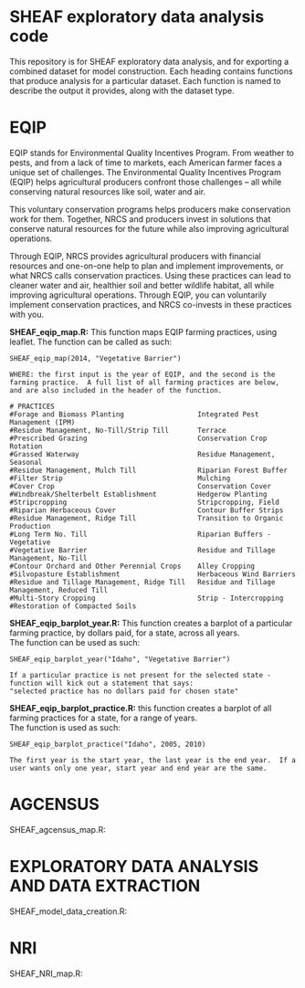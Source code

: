 SHEAF exploratory data analysis code
=======

This repository is for SHEAF exploratory data analysis, and for exporting a combined dataset for model construction.  Each heading contains functions that produce analysis for a particular dataset.  Each function is named to describe the output it provides, along with the dataset type.


EQIP
=======

EQIP stands for Environmental Quality Incentives Program.  From weather to pests, and from a lack of time to markets, each American farmer faces a unique set of challenges. The Environmental Quality Incentives Program (EQIP) helps agricultural producers confront those challenges – all while conserving natural resources like soil, water and air.

This voluntary conservation programs helps producers make conservation work for them. Together, NRCS and producers invest in solutions that conserve natural resources for the future while also improving agricultural operations. 

Through EQIP, NRCS provides agricultural producers with financial resources and one-on-one help to plan and implement improvements, or what NRCS calls conservation practices. Using these practices can lead to cleaner water and air, healthier soil and better wildlife habitat, all while improving agricultural operations. Through EQIP, you can voluntarily implement conservation practices, and NRCS co-invests in these practices with you.


**SHEAF_eqip_map.R:**  This function maps EQIP farming practices, using leaflet.  The function can be called as such: 

    SHEAF_eqip_map(2014, "Vegetative Barrier")
    
    WHERE: the first input is the year of EQIP, and the second is the farming practice.  A full list of all farming practices are below, 
    and are also included in the header of the function.

    # PRACTICES
    #Forage and Biomass Planting                  Integrated Pest Management (IPM)            
    #Residue Management, No-Till/Strip Till       Terrace                                     
    #Prescribed Grazing                           Conservation Crop Rotation                  
    #Grassed Waterway                             Residue Management, Seasonal                
    #Residue Management, Mulch Till               Riparian Forest Buffer                      
    #Filter Strip                                 Mulching                                    
    #Cover Crop                                   Conservation Cover                          
    #Windbreak/Shelterbelt Establishment          Hedgerow Planting                           
    #Stripcropping                                Stripcropping, Field                        
    #Riparian Herbaceous Cover                    Contour Buffer Strips                       
    #Residue Management, Ridge Till               Transition to Organic Production            
    #Long Term No. Till                           Riparian Buffers - Vegetative               
    #Vegetative Barrier                           Residue and Tillage Management, No-Till     
    #Contour Orchard and Other Perennial Crops    Alley Cropping                              
    #Silvopasture Establishment                   Herbaceous Wind Barriers                    
    #Residue and Tillage Management, Ridge Till   Residue and Tillage Management, Reduced Till
    #Multi-Story Cropping                         Strip - Intercropping                       
    #Restoration of Compacted Soils              


**SHEAF_eqip_barplot_year.R:**  This function creates a barplot of a particular farming practice, by dollars paid, for a state, across all years.  
The function can be used as such:
    
    SHEAF_eqip_barplot_year("Idaho", "Vegetative Barrier")
    
    If a particular practice is not present for the selected state - function will kick out a statement that says: 
    "selected practice has no dollars paid for chosen state"
    

**SHEAF_eqip_barplot_practice.R:**  this function creates a barplot of all farming practices for a state, for a range of years.  
The function is used as such:

    SHEAF_eqip_barplot_practice("Idaho", 2005, 2010)
    
    The first year is the start year, the last year is the end year.  If a user wants only one year, start year and end year are the same.

AGCENSUS
=======

SHEAF_agcensus_map.R:

EXPLORATORY DATA ANALYSIS AND DATA EXTRACTION
=======

SHEAF_model_data_creation.R:

NRI
=======

SHEAF_NRI_map.R:





